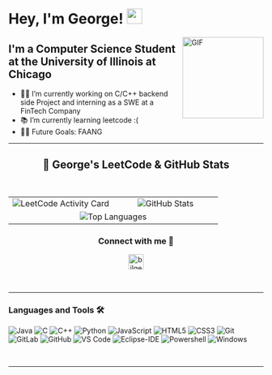 # Hey, I'm George! <img width="30px" src="https://media.tenor.com/images/3b388fe03da271d2674faf85eb7c3fcd/tenor.gif" />

<img align="right" alt="GIF" height="160px" src="https://media.giphy.com/media/du3J3cXyzhj75IOgvA/giphy.gif" />

## I'm a Computer Science Student at the University of Illinois at Chicago 

- 👨‍💻 I’m currently working on C/C++ backend side Project and interning as a SWE at a FinTech Company
- 📚 I’m currently learning leetcode :(
- 💪🏼 Future Goals: FAANG

---

<!--
<div align = "center">
  
### Spotify Playing 🎧 


  
[![spotify-github-profile](https://spotify-github-profile.vercel.app/api/view?uid=22vwzjq7bb4bim2lnym7jtona&cover_image=true&theme=novatorem&show_offline=false&background_color=121212&interchange=false&bar_color=53b14f&bar_color_cover=false)](https://github.com/kittinan/spotify-github-profile)

</div>
-->

<div align="center">

  ## 🚀 George's LeetCode & GitHub Stats

  <br>

  <table>
    <tr>
      <td align="center" width="50%">
        <img src="https://leetcard.jacoblin.cool/tylerfoodforthought?ext=activity&theme=dark&animation=true" alt="LeetCode Activity Card" />
      </td>
      <td align="center" width="50%">
        <img src="https://github-readme-stats.vercel.app/api?username=GeorgeFashho&show_icons=true&theme=dark&count_private=true" alt="GitHub Stats" />
      </td>
    </tr>
    <tr>
      <td colspan="2" align="center">
        <img src="https://github-readme-stats.vercel.app/api/top-langs/?username=GeorgeFashho&layout=compact&theme=dark" alt="Top Languages" />
      </td>
    </tr>
  </table>

</div>

<div align = "center">

### Connect with me 📝


[<img  alt="bilgehangecici | LinkedIn" height="30px" src="https://logos-world.net/wp-content/uploads/2020/04/Linkedin-Logo.png"/>][linkedin]

</div>

<br />

---

### Languages and Tools 🛠 

![Java](http://img.shields.io/badge/-Java-5B4638?style=flat-square&logo=java&logoColor=ffffff)
![C](http://img.shields.io/badge/-C-A8B9CC?style=flat-square&logo=c&logoColor=ffffff)
![C++](https://img.shields.io/badge/-C%2B%2B-blue)
![Python](http://img.shields.io/badge/-Python-3776AB?style=flat-square&logo=python&logoColor=ffffff)
![JavaScript](https://img.shields.io/badge/-JavaScript-%23F7DF1C?style=flat-square&logo=javascript&logoColor=000000&labelColor=%23F7DF1C&color=%23FFCE5A)
![HTML5](https://img.shields.io/badge/-HTML5-%23E44D27?style=flat-square&logo=html5&logoColor=ffffff)
![CSS3](https://img.shields.io/badge/-CSS3-%231572B6?style=flat-square&logo=css3)
![Git](https://img.shields.io/badge/-Git-%23F05032?style=flat-square&logo=git&logoColor=%23ffffff)
![GitLab](https://img.shields.io/badge/-GitLab-FCA121?style=flat-square&logo=gitlab)
![GitHub](https://img.shields.io/badge/-GitHub-181717?style=flat-square&logo=github)
![VS Code](http://img.shields.io/badge/-VS%20Code-007ACC?style=flat-square&logo=visual-studio-code&logoColor=ffffff)
![Eclipse-IDE](http://img.shields.io/badge/-Eclipse-2C2255?style=flat-square&logo=eclipse&logoColor=ffffff)
![Powershell](http://img.shields.io/badge/-Powershell-5391FE?style=flat-square&logo=powershell&logoColor=ffffff)
![Windows](http://img.shields.io/badge/-Windows-0078D6?style=flat-square&logo=windows&logoColor=ffffff)

<br/>



---

[website]: https://docs.google.com/document/d/1WM56yDGrkwQ7VzEAWTk4IyJKL6dNP6AW/edit?usp=sharing&ouid=107430771547303287613&rtpof=true&sd=true
[linkedin]: https://www.linkedin.com/in/george-fashho-92148413b/


